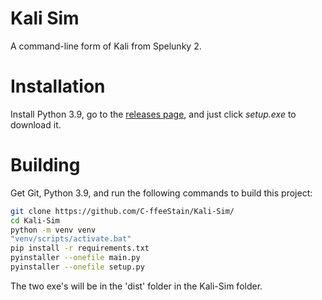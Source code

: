 # Kali Sim
 A command-line form of Kali from Spelunky 2.

# Installation
Install Python 3.9, go to the [releases page](https://github.com/C-ffeeStain/Kali-Sim/releases/latest), and just click *setup.exe* to download it.


# Building
Get Git, Python 3.9, and run the following commands to build this project:

```bash
git clone https://github.com/C-ffeeStain/Kali-Sim/
cd Kali-Sim
python -m venv venv
"venv/scripts/activate.bat"
pip install -r requirements.txt
pyinstaller --onefile main.py
pyinstaller --onefile setup.py
```
The two exe's will be in the 'dist' folder in the Kali-Sim folder.
